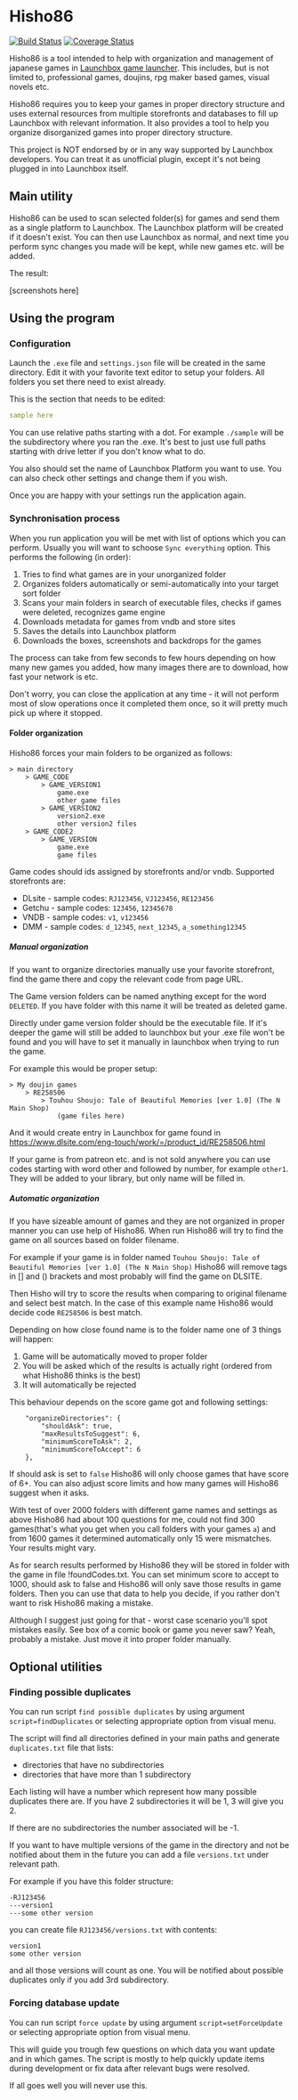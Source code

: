 # Hisho86

[![Build Status](https://travis-ci.org/rlach/gameManagement.svg?branch=master)](https://travis-ci.org/rlach/gameManagement)
[![Coverage Status](https://coveralls.io/repos/github/rlach/gameManagement/badge.svg?branch=master)](https://coveralls.io/github/rlach/gameManagement?branch=master)

Hisho86 is a tool intended to help with organization and management of japanese games in [Launchbox game launcher](https://www.launchbox-app.com). This includes, but is not limited to, professional games, doujins, rpg maker based games, visual novels etc.

Hisho86 requires you to keep your games in proper directory structure and uses external resources from multiple storefronts and databases to fill up Launchbox with relevant information. It also provides a tool to help you organize disorganized games into proper directory structure.

This project is NOT endorsed by or in any way supported by Launchbox developers. You can treat it as unofficial plugin, except it's not being plugged in into Launchbox itself.

## Main utility

Hisho86 can be used to scan selected folder(s) for games and send them as a single platform to Launchbox. The Launchbox platform will be created if it doesn't exist. You can then use Launchbox as normal, and next time you perform sync changes you made will be kept, while new games etc. will be added.

The result:

[screenshots here]

## Using the program

### Configuration

Launch the `.exe` file and `settings.json` file will be created in the same directory. Edit it with your favorite text editor to setup your folders. All folders you set there need to exist already.

This is the section that needs to be edited:

```yaml
sample here
```

You can use relative paths starting with a dot. For example `./sample` will be the subdirectory where you ran the .exe. It's best to just use full paths starting with drive letter if you don't know what to do.

You also should set the name of Launchbox Platform you want to use. You can also check other settings and change them if you wish.

Once you are happy with your settings run the application again.

### Synchronisation process

When you run application you will be met with list of options which you can perform. Usually you will want to schoose `Sync everything` option. This performs the following (in order):

1. Tries to find what games are in your unorganized folder
2. Organizes folders automatically or semi-automatically into your target sort folder
3. Scans your main folders in search of executable files, checks if games were deleted, recognizes game engine
4. Downloads metadata for games from vndb and store sites
5. Saves the details into Launchbox platform
6. Downloads the boxes, screenshots and backdrops for the games

The process can take from few seconds to few hours depending on how many new games you added, how many images there are to download, how fast your network is etc.

Don't worry, you can close the application at any time - it will not perform most of slow operations once it completed them once, so it will pretty much pick up where it stopped.

#### Folder organization

Hisho86 forces your main folders to be organized as follows:

```text
> main directory
    > GAME_CODE
        > GAME_VERSION1
            game.exe
            other game files
        > GAME_VERSION2
            version2.exe
            other version2 files
    > GAME_CODE2
        > GAME_VERSION
            game.exe
            game files
```

Game codes should ids assigned by storefronts and/or vndb. Supported storefronts are:

-   DLsite - sample codes: `RJ123456`, `VJ123456`, `RE123456`
-   Getchu - sample codes: `123456`, `12345678`
-   VNDB - sample codes: `v1`, `v123456`
-   DMM - sample codes: `d_12345`, `next_12345`, `a_something12345`

##### Manual organization

If you want to organize directories manually use your favorite storefront, find the game there and copy the relevant code from page URL.

The Game version folders can be named anything except for the word `DELETED`. If you have folder with this name it will be treated as deleted game.

Directly under game version folder should be the executable file. If it's deeper the game will still be added to launchbox but your .exe file won't be found and you will have to set it manually in launchbox when trying to run the game.

For example this would be proper setup:

```text
> My doujin games
    > RE258506
        > Touhou Shoujo: Tale of Beautiful Memories [ver 1.0] (The N Main Shop)
            (game files here)
```

And it would create entry in Launchbox for game found in https://www.dlsite.com/eng-touch/work/=/product_id/RE258506.html

If your game is from patreon etc. and is not sold anywhere you can use codes starting with word other and followed by number, for example `other1`. They will be added to your library, but only name will be filled in.

##### Automatic organization

If you have sizeable amount of games and they are not organized in proper manner you can use help of Hisho86. When run Hisho86 will try to find the game on all sources based on folder filename.

For example if your game is in folder named `Touhou Shoujo: Tale of Beautiful Memories [ver 1.0] (The N Main Shop)` Hisho86 will remove tags in [] and () brackets and most probably will find the game on DLSITE.

Then Hisho will try to score the results when comparing to original filename and select best match. In the case of this example name Hisho86 would decide code `RE258506` is best match.

Depending on how close found name is to the folder name one of 3 things will happen:

1. Game will be automatically moved to proper folder
2. You will be asked which of the results is actually right (ordered from what Hisho86 thinks is the best)
3. It will automatically be rejected

This behaviour depends on the score game got and following settings:

```text
    "organizeDirectories": {
        "shouldAsk": true,
        "maxResultsToSuggest": 6,
        "minimumScoreToAsk": 2,
        "minimumScoreToAccept": 6
    },
```

If should ask is set to `false` Hisho86 will only choose games that have score of 6+. You can also adjust score limits and how many games will Hisho86 suggest when it asks.

With test of over 2000 folders with different game names and settings as above Hisho86 had about 100 questions for me, could not find 300 games(that's what you get when you call folders with your games `a`) and from 1600 games it determined automatically only 15 were mismatches. Your results might vary.

As for search results performed by Hisho86 they will be stored in folder with the game in file !foundCodes.txt. You can set minimum score to accept to 1000, should ask to false and Hisho86 will only save those results in game folders. Then you can use that data to help you decide, if you rather don't want to risk Hisho86 making a mistake.

Although I suggest just going for that - worst case scenario you'll spot mistakes easily. See box of a comic book or game you never saw? Yeah, probably a mistake. Just move it into proper folder manually.

## Optional utilities

### Finding possible duplicates

You can run script `find possible duplicates` by using argument `script=findDuplicates` or selecting appropriate option from visual menu.

The script will find all directories defined in your main paths and generate `duplicates.txt` file that lists:

-   directories that have no subdirectories
-   directories that have more than 1 subdirectory

Each listing will have a number which represent how many possible duplicates there are. If you have 2 subdirectories it will be 1, 3 will give you 2.

If there are no subdirectories the number associated will be -1.

If you want to have multiple versions of the game in the directory and not be notified about them in the future you can add a file `versions.txt` under relevant path.

For example if you have this folder structure:

```text
-RJ123456
---version1
---some other version
```

you can create file `RJ123456/versions.txt` with contents:

```text
version1
some other version
```

and all those versions will count as one. You will be notified about possible duplicates only if you add 3rd subdirectory.

### Forcing database update

You can run script `force update` by using argument `script=setForceUpdate` or selecting appropriate option from visual menu.

This will guide you trough few questions on which data you want update and in which games. The script is mostly to help quickly update items during development or fix data after relevant bugs were resolved.

If all goes well you will never use this.
